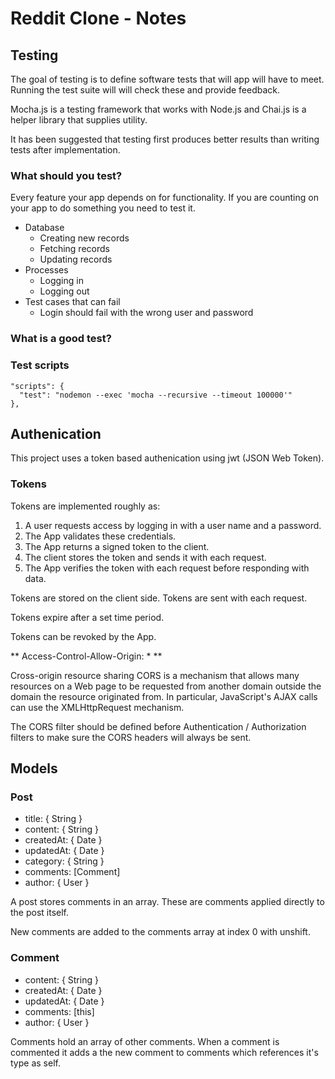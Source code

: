 # Reddit Clone - Notes

## Testing

The goal of testing is to define software tests that will app will have to
meet. Running the test suite will will check these and provide feedback.

Mocha.js is a testing framework that works with Node.js and Chai.js is a
helper library that supplies utility.

It has been suggested that testing first produces better results than writing
tests after implementation.

### What should you test?

Every feature your app depends on for functionality. If you are counting
on your app to do something you need to test it.

- Database
  - Creating new records
  - Fetching records
  - Updating records
- Processes
  - Logging in
  - Logging out
- Test cases that can fail
  - Login should fail with the wrong user and password


### What is a good test?  



### Test scripts

```
"scripts": {
  "test": "nodemon --exec 'mocha --recursive --timeout 100000'"
},
```






## Authenication

This project uses a token based authenication using jwt (JSON Web Token).

### Tokens

Tokens are implemented roughly as:

1. A user requests access by logging in with a user name and a password.
2. The App validates these credentials.
3. The App returns a signed token to the client.
4. The client stores the token and sends it with each request.
5. The App verifies the token with each request before responding with data.

Tokens are stored on the client side. Tokens are sent with each request.

Tokens expire after a set time period.

Tokens can be revoked by the App.

** Access-Control-Allow-Origin: * **

Cross-origin resource sharing CORS is a mechanism that allows many
resources on a Web page to be requested from another domain outside
the domain the resource originated from. In particular, JavaScript's
AJAX calls can use the XMLHttpRequest mechanism.

The CORS filter should be defined before Authentication / Authorization
filters to make sure the CORS headers will always be sent.



## Models

### Post

- title:      { String }
- content:    { String }
- createdAt:  { Date }
- updatedAt:  { Date }
- category:   { String }
- comments:   [Comment]
- author:     { User }

A post stores comments in an array. These are comments applied directly to the
post itself.

New comments are added to the comments array at index 0 with unshift.

### Comment

- content:    { String }
- createdAt:  { Date }
- updatedAt:  { Date }
- comments:   [this]
- author:     { User }

Comments hold an array of other comments. When a comment is commented it adds a
the new comment to comments which references it's type as self.
